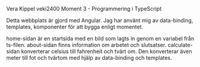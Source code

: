 Vera Kippel veki2400
Moment 3 - Programmering i TypeScript

Detta webbplats är gjord med Angular. Jag har använt mig av data-binding, templates, komponenter för att bygga enligt momentet.

home-sidan är en startsida med en bild som lagts in genom en variabel från ts-filen. 
about-sidan finns information om arbetet och slutsatser.
calculate-sidan konverterar celsius till fahrenheit och tvärt om. Den konverterar även meter till fot och tvärtom med hjälp av data-binding och templates.
